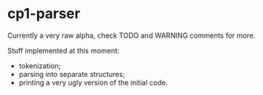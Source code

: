 # cp1-parser

Currently a very raw alpha, check TODO and WARNING comments for more.

Stuff implemented at this moment:
 - tokenization;
 - parsing into separate structures;
 - printing a very ugly version of the initial code.
